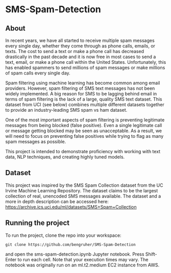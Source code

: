 # SMS-Spam-Detection

## About

In recent years, we have all started to receive multiple spam messages every single day, whether they come through as phone calls, emails, or texts. The cost to send a text or make a phone call has decreased drastically in the past decade and it is now free in most cases to send a text, email, or make a phone call within the United States. Unfortunately, this has enabled spammers to send millions of spam messages or make millions of spam calls every single day.

Spam filtering using machine learning has become common among email providers. However, spam filtering of SMS text messages has not been widely implemented. A big reason for SMS to be lagging behind email in terms of spam filtering is the lack of a large, quality SMS text dataset. This dataset from UCI (see below) combines multiple different datasets together to provide an industry-leading SMS spam vs ham dataset. 

One of the most important aspects of spam filtering is preventing legitimate messages from being blocked (false positive). Even a single legitimate call or message getting blocked may be seen as unacceptable. As a result, we will need to focus on preventing false positives while trying to flag as many spam messages as possible.

This project is intended to demonstrate proficiency with working with text data, NLP techniques, and creating highly tuned models. 

## Dataset

This project was inspired by the SMS Spam Collection dataset from the UC Irvine Machine Learning Repository. The dataset claims to be the largest collection of real, unencoded SMS messages available. The dataset and a more in depth description can be accessed here:
https://archive.ics.uci.edu/ml/datasets/SMS+Spam+Collection

## Running the project

To run the project, clone the repo into your workspace:
```
git clone https://github.com/bengruher/SMS-Spam-Detection
```

and open the sms-spam-detection.ipynb Jupyter notebook. Press Shift-Enter to run each cell. Note that your execution times may vary. The notebook was originally run on an ml.t2.medium EC2 instance from AWS. 

